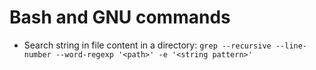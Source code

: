 # Bash and GNU commands

* Search string in file content in a directory: `grep --recursive --line-number --word-regexp '<path>' -e '<string pattern>'`
